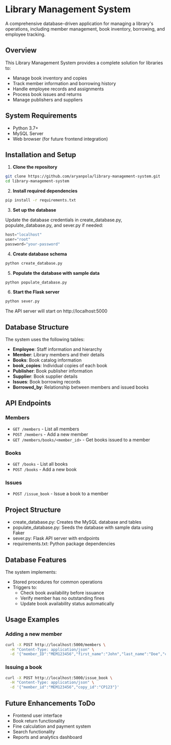 
# Library Management System

A comprehensive database-driven application for managing a library's operations, including member management, book inventory, borrowing, and employee tracking.

## Overview

This Library Management System provides a complete solution for libraries to:
- Manage book inventory and copies
- Track member information and borrowing history
- Handle employee records and assignments
- Process book issues and returns
- Manage publishers and suppliers

## System Requirements

- Python 3.7+
- MySQL Server
- Web browser (for future frontend integration)

## Installation and Setup

1. **Clone the repository**

```bash
git clone https://github.com/aryanpola/library-management-system.git
cd library-management-system
```

2. **Install required dependencies**

```bash
pip install -r requirements.txt
```

3. **Set up the database**

Update the database credentials in create_database.py, populate_database.py, and sever.py if needed:

```python
host="localhost"
user="root"
password="your-password"
```

4. **Create database schema**

```bash
python create_database.py
```

5. **Populate the database with sample data**

```bash
python populate_database.py
```

6. **Start the Flask server**

```bash
python sever.py
```

The API server will start on http://localhost:5000

## Database Structure

The system uses the following tables:

- **Employee**: Staff information and hierarchy
- **Member**: Library members and their details
- **Books**: Book catalog information
- **book_copies**: Individual copies of each book
- **Publisher**: Book publisher information
- **Supplier**: Book supplier details
- **Issues**: Book borrowing records
- **Borrowed_by**: Relationship between members and issued books

## API Endpoints

### Members
- `GET /members` - List all members
- `POST /members` - Add a new member
- `GET /members/books/<member_id>` - Get books issued to a member

### Books
- `GET /books` - List all books
- `POST /books` - Add a new book

### Issues
- `POST /issue_book` - Issue a book to a member

## Project Structure

- create_database.py: Creates the MySQL database and tables
- populate_database.py: Seeds the database with sample data using Faker
- sever.py: Flask API server with endpoints
- requirements.txt: Python package dependencies

## Database Features

The system implements:
- Stored procedures for common operations
- Triggers to:
  - Check book availability before issuance
  - Verify member has no outstanding fines
  - Update book availability status automatically

## Usage Examples

### Adding a new member
```bash
curl -X POST http://localhost:5000/members \
  -H "Content-Type: application/json" \
  -d '{"member_ID":"MEM123456","first_name":"John","last_name":"Doe","city":"New York"}'
```

### Issuing a book
```bash
curl -X POST http://localhost:5000/issue_book \
  -H "Content-Type: application/json" \
  -d '{"member_id":"MEM123456","copy_id":"CP123"}'
```

## Future Enhancements ToDo

- Frontend user interface
- Book return functionality
- Fine calculation and payment system
- Search functionality
- Reports and analytics dashboard

